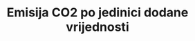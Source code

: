 ---
title: Emisija CO2 po jedinici dodane vrijednosti
permalink: /9-4-1/
sdg_goal: 9
layout: indicator
indicator: 9.4.1
indicator_variable: co2_emsns_mtrc_tns_mln_usd
graph: longitudinal
graph_title: null
graph_type_description: Line  graph
graph_status_notes: Graphed
variable_description: null
variable_notes: null
un_designated_tier: '1'
un_custodial_agency: 'UNIDO,  IEA  (Partnering  Agencies:  UNEP)'
target_id: '9.4'
has_metadata: true
goal_meta_link: 'http://unstats.un.org/sdgs/files/metadata-compilation/Metadata-Goal-9.pdf'
goal_meta_link_page: 8
indicator_name: Emisija CO2 po jedinici dodane vrijednosti
actual_indicator_available: Total  Energy  CO2  Emissions  per  Real  Dollar  of  GDP
rationale_interpretation: >-
  Emisija ugljika po jedinici dodane vrijednosti je univerzalni pokazatelj za mjerenje utjecaja industrijske proizvodnje na okoliš. Ono obuhvaća intenzitet korištenja energije, energetsku učinkovitost proizvodne tehnologije i najvažnije korištenje fosilnih goriva. Ovaj se pokazatelj također može prikazati kao emisija CO2 po jedinici proizvodnje.
target: >-
  Do 2030. nadograditi infrastrukturu i retrofit industrije kako bi bile održive, uz povećanu učinkovitost korištenja resursa i veće usvajanje čistih i ekološki prihvatljivih tehnologija i industrijskih procesa, sa svim zemljama koje djeluju u skladu s njihovim mogućnostima.
indicator_definition: >-
  Emisija CO2 po jedinici dodane vrijednosti je pokazatelj omjera između emisije ugljika i dodane vrijednosti. Emisija ugljika procjenjuje se iz podataka o potrošnji energije.
actual_indicator_available_description: Metric  Tons  Carbon  Dioxide  per  Million  Chained  (2009)  Dollars
periodicity: Annual
time_period: 1949-present  available
unit_of_measure: Metric  Tons  Carbon  Dioxide  per  Million  Chained  (2009)  Dollars
disaggregation_categories: N/A
disaggregation_geography: National
date_of_national_source_publication: AUGUST  2017
date_metadata_updated: '2017-09-21'
scheduled_update_by_national_source: MARCH  2018
source_agency_staff_name: Maggie  Woodward
source_agency_staff_email: maggie.woodward@eia.gov
source_agency_survey_dataset: 'Energy  Information  Administration  '
source_title: null
source_url: 'http://www.eia.gov/totalenergy/data/monthly/'
source_notes: null
published: true
us_method_of_computation: >-
  Published  in  Table  1.7  Primary  Energy  Consumption,  Energy  Expenditures,  and  Carbon  Dioxide  Emissions  Indicators  from  the  Monthly  Energy  Review  

---